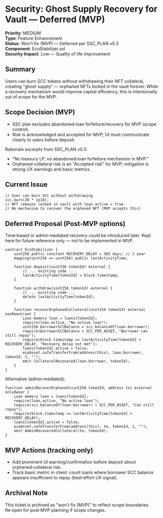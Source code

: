 # Security: Ghost Supply Recovery for Vault — Deferred (MVP)

**Priority**: MEDIUM  
**Type**: Feature Enhancement  
**Status**: Won't fix (MVP) — Deferred per SSC_PLAN v0.3  
**Component**: EcoStabilizer.sol  
**Security Impact**: Low — Quality of life improvement

## Summary

Users can burn SCC tokens without withdrawing their NFT collateral, creating "ghost supply" — orphaned NFTs locked in the vault forever. While a recovery mechanism would improve capital efficiency, this is intentionally out of scope for the MVP.

## Scope Decision (MVP)

- SSC plan excludes abandoned‑loan forfeiture/recovery for MVP (scope control).  
- Risk is acknowledged and accepted for MVP; UI must communicate clearly to users before deposit.

Rationale excerpts from SSC_PLAN v0.3:

- "No treasury LP, no abandoned‑loan forfeiture mechanism in MVP."  
- Orphaned collateral risk is an "Accepted risk" for MVP; mitigation is strong UX warnings and basic metrics.

## Current Issue

```solidity
// User can burn SCC without withdrawing
scc.burn(20 * 1e18);
// NFT remains locked in vault with loan.active = true
// No mechanism to recover the orphaned NFT (MVP accepts this)
```

## Deferred Proposal (Post‑MVP options)

Time‑based or admin‑mediated recovery could be introduced later. Kept here for future reference only — not to be implemented in MVP.

```solidity
contract EcoStabilizer {
    uint256 public constant RECOVERY_DELAY = 365 days; // 1 year
    mapping(uint256 => uint256) public lastActivityTime;

    function deposit(uint256 tokenId) external {
        // ... existing code ...
        lastActivityTime[tokenId] = block.timestamp;
    }

    function withdraw(uint256 tokenId) external {
        // ... existing code ...
        delete lastActivityTime[tokenId];
    }

    function recoverOrphanedCollateral(uint256 tokenId) external nonReentrant {
        Loan memory loan = loans[tokenId];
        require(loan.active, "No active loan");
        uint256 borrowerSCCBalance = scc.balanceOf(loan.borrower);
        require(borrowerSCCBalance < SCC_PER_ASSET, "Borrower can still repay");
        require(block.timestamp >= lastActivityTime[tokenId] + RECOVERY_DELAY, "Recovery delay not met");
        loans[tokenId].active = false;
        ecoAsset.safeTransferFrom(address(this), loan.borrower, tokenId, 1, "");
        emit CollateralRecovered(loan.borrower, tokenId);
    }
}
```

Alternative (admin‑mediated):

```solidity
function adminRecoverOrphaned(uint256 tokenId, address to) external onlyOwner {
    Loan memory loan = loans[tokenId];
    require(loan.active, "No active loan");
    require(scc.balanceOf(loan.borrower) < SCC_PER_ASSET, "Can still repay");
    require(block.timestamp >= lastActivityTime[tokenId] + RECOVERY_DELAY);
    loans[tokenId].active = false;
    ecoAsset.safeTransferFrom(address(this), to, tokenId, 1, "");
    emit AdminRecoveredCollateral(to, tokenId);
}
```

## MVP Actions (tracking only)

- Add prominent UI warning/confirmation before deposit about orphaned‑collateral risk.  
- Track basic metric in client: count loans where borrower SCC balance appears insufficient to repay (best‑effort UX signal).

## Archival Note

This ticket is archived as "won't fix (MVP)" to reflect scope boundaries. Re‑open for post‑MVP planning if scope changes.


